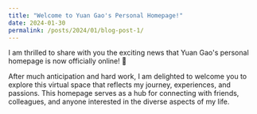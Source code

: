 ```yaml
---
title: "Welcome to Yuan Gao's Personal Homepage!"
date: 2024-01-30
permalink: /posts/2024/01/blog-post-1/
---
```


I am thrilled to share with you the exciting news that Yuan Gao's personal homepage is now officially online! 🎉

After much anticipation and hard work, I am delighted to welcome you to explore this virtual space that reflects my journey, experiences, and passions. This homepage serves as a hub for connecting with friends, colleagues, and anyone interested in the diverse aspects of my life.
